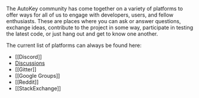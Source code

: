 The AutoKey community has come together on a variety of platforms to offer ways for all of us to engage with developers, users, and fellow enthusiasts. These are places where you can ask or answer questions, exchange ideas, contribute to the project in some way, participate in testing the latest code, or just hang out and get to know one another.

The current list of platforms can always be found here: 
* [[Discord]]
* [Discussions](https://github.com/autokey/autokey/discussions)
* [[Gitter]]
* [[Google Groups]]
* [[Reddit]]
* [[StackExchange]]
